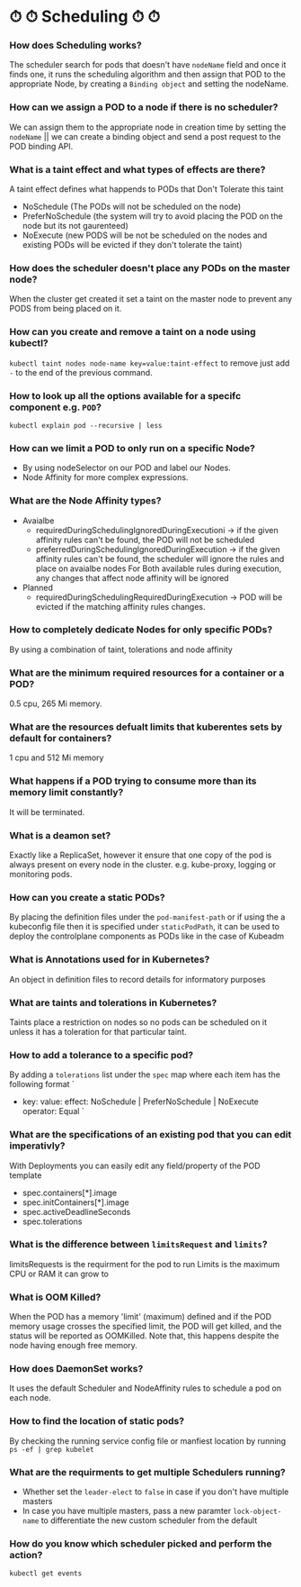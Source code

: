 #  ⏱ ⏱ Scheduling ⏱ ⏱

### How does Scheduling works?
The scheduler search for pods that doesn't have `nodeName` field and once it finds one, it runs the scheduling algorithm and then assign that POD to the appropriate Node, by creating a `Binding object` and setting the nodeName.


### How can we assign a POD to a node if there is no scheduler?
We can assign them to the appropriate node in creation time by setting the `nodeName` || we can create a binding object and send a post request to the POD binding API.

### What is a taint effect and what types of effects are there?
A taint effect defines what happends to PODs that Don't Tolerate this taint 
- NoSchedule (The PODs will not be scheduled on the node)
- PreferNoSchedule (the system will try to avoid placing the POD on the node but its not gaurenteed)
- NoExecute (new PODS will be not be scheduled on the nodes and existing PODs will be evicted if they don't tolerate the taint)

### How does the scheduler doesn't place any PODs on the master node?
When the cluster get created it set a taint on the master node to prevent any PODS from being placed on it.

### How can you create and remove  a taint on a node using kubectl?
`kubectl taint nodes node-name key=value:taint-effect` to remove just add `-` to the end of the previous command.

### How to look up all the options available for a specifc component e.g. `POD`?
`kubectl explain pod --recursive | less `

### How can we limit a POD to only run on a specific Node?
- By using nodeSelector on our POD and label our Nodes.
- Node Affinity for more complex expressions.

### What are the Node Affinity types?
- Avaialbe
    - requiredDuringSchedulingIgnoredDuringExecutioni -> if the given affinity rules can't be found, the POD will not be scheduled
    - preferredDuringSchedulingIgnoredDuringExecution -> if the given affinity rules can't be found, the scheduler will ignore the rules and place on avaialbe nodes
    For Both available rules during execution, any changes that affect node affinity will be ignored 
- Planned
    - requiredDuringSchedulingRequiredDuringExecution -> POD will be evicted if the matching affinity rules changes.

### How to completely dedicate Nodes for only specific PODs?
By using a combination of taint, tolerations and node affinity

### What are the minimum required resources for a container or a POD?
0.5 cpu, 265 Mi memory.
 
### What are the resources defualt limits that kuberentes sets by default for containers?
1 cpu and 512 Mi memory

### What happens if a POD trying to consume more than its memory limit constantly?
It will be terminated.

### What is a deamon set?
Exactly like a ReplicaSet, however it ensure that one copy of the pod is always present on every node in the cluster.
e.g. kube-proxy, logging or monitoring pods.

### How can you create a static PODs?
By placing the definition files under the `pod-manifest-path` or if using the a kubeconfig file then it is specified under `staticPodPath`, it can be used to deploy the controlplane components as PODs like in the case of Kubeadm

### What is Annotations used for in Kubernetes?
An object in definition files to record details for informatory purposes 

### What are taints and tolerations in Kubernetes?
Taints place a restriction on nodes so no pods can be scheduled on it unless it has a toleration for that particular taint.

### How to add a tolerance to a specific pod?
By adding a `tolerations` list under the `spec` map where each item has the following format
`
- key:
  value:
  effect: NoSchedule | PreferNoSchedule | NoExecute  
  operator: Equal
`

### What are the specifications of an existing pod that you can edit imperativly?
With Deployments you can easily edit any field/property of the POD template
- spec.containers[*].image
- spec.initContainers[*].image
- spec.activeDeadlineSeconds
- spec.tolerations


### What is the difference between `limitsRequest` and `limits`?
limitsRequests is the requirment for the pod to run 
Limits is the maximum CPU or RAM it can grow to

### What is OOM Killed?
When the POD has a memory 'limit' (maximum) defined and if the POD memory usage crosses the specified limit, the POD will get killed, and the status will be reported as OOMKilled. Note that, this happens despite the node having enough free memory.

### How does DaemonSet works?
It uses the default Scheduler and NodeAffinity rules to schedule a pod on each node.

### How to find the location of static pods?
By checking the running service config file  or manfiest location by running  `ps -ef | grep kubelet`

### What are the requirments to get multiple Schedulers running?
- Whether set the `leader-elect` to `false` in case if you don't have multiple masters
- In case you have multiple masters, pass a new paramter `lock-object-name` to differentiate the new custom scheduler from the default

### How do you know which scheduler picked and perform the action?
`kubectl get events`
